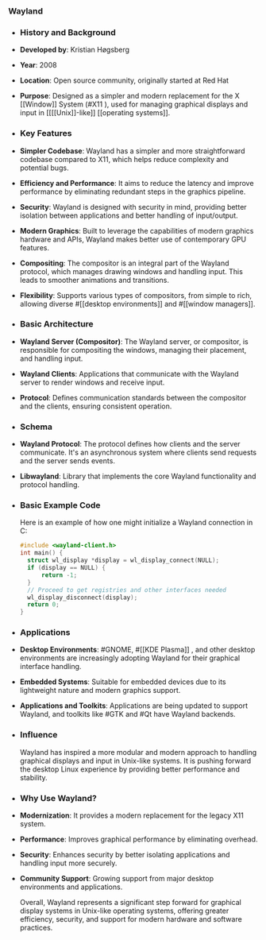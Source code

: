 ### **Wayland**
- ### **History and Background**
- **Developed by**: Kristian Høgsberg
- **Year**: 2008
- **Location**: Open source community, originally started at Red Hat
- **Purpose**: Designed as a simpler and modern replacement for the X [[Window]] System (#X11 ), used for managing graphical displays and input in [[[[Unix]]-like]] [[operating systems]].
- ### **Key Features**
- **Simpler Codebase**: Wayland has a simpler and more straightforward codebase compared to X11, which helps reduce complexity and potential bugs.
- **Efficiency and Performance**: It aims to reduce the latency and improve performance by eliminating redundant steps in the graphics pipeline.
- **Security**: Wayland is designed with security in mind, providing better isolation between applications and better handling of input/output.
- **Modern Graphics**: Built to leverage the capabilities of modern graphics hardware and APIs, Wayland makes better use of contemporary GPU features.
- **Compositing**: The compositor is an integral part of the Wayland protocol, which manages drawing windows and handling input. This leads to smoother animations and transitions.
- **Flexibility**: Supports various types of compositors, from simple to rich, allowing diverse #[[desktop environments]] and #[[window managers]].
- ### **Basic Architecture**
- **Wayland Server (Compositor)**: The Wayland server, or compositor, is responsible for compositing the windows, managing their placement, and handling input.
- **Wayland Clients**: Applications that communicate with the Wayland server to render windows and receive input.
- **Protocol**: Defines communication standards between the compositor and the clients, ensuring consistent operation.
- ### **Schema**
- **Wayland Protocol**: The protocol defines how clients and the server communicate. It's an asynchronous system where clients send requests and the server sends events.
- **Libwayland**: Library that implements the core Wayland functionality and protocol handling.
- ### **Basic Example Code**
  
  Here is an example of how one might initialize a Wayland connection in C:
  
  ```c
  #include <wayland-client.h>
  int main() {
    struct wl_display *display = wl_display_connect(NULL);
    if (display == NULL) {
        return -1;
    }
    // Proceed to get registries and other interfaces needed
    wl_display_disconnect(display);
    return 0;
  }
  ```
- ### **Applications**
- **Desktop Environments**: #GNOME, #[[KDE Plasma]] , and other desktop environments are increasingly adopting Wayland for their graphical interface handling.
- **Embedded Systems**: Suitable for embedded devices due to its lightweight nature and modern graphics support.
- **Applications and Toolkits**: Applications are being updated to support Wayland, and toolkits like #GTK and #Qt have Wayland backends.
- ### **Influence**
  
  Wayland has inspired a more modular and modern approach to handling graphical displays and input in Unix-like systems. It is pushing forward the desktop Linux experience by providing better performance and stability.
- ### **Why Use Wayland?**
- **Modernization**: It provides a modern replacement for the legacy X11 system.
- **Performance**: Improves graphical performance by eliminating overhead.
- **Security**: Enhances security by better isolating applications and handling input more securely.
- **Community Support**: Growing support from major desktop environments and applications.
  
  Overall, Wayland represents a significant step forward for graphical display systems in Unix-like operating systems, offering greater efficiency, security, and support for modern hardware and software practices.